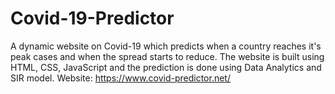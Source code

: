 # Covid-19-Predictor
A dynamic website on Covid-19 which predicts when a country reaches it's peak cases and when the spread starts to reduce. The website is built using HTML, CSS, JavaScript and the prediction is done using Data Analytics and SIR model.
Website: https://www.covid-predictor.net/
